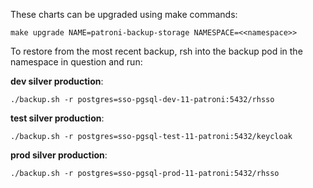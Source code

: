 These charts can be upgraded using make commands:

`make upgrade NAME=patroni-backup-storage NAMESPACE=<<namespace>>`

To restore from the most recent backup, rsh into the backup pod in the namespace in question and run:

**dev silver production**:

`./backup.sh -r postgres=sso-pgsql-dev-11-patroni:5432/rhsso`

**test silver production**:

`./backup.sh -r postgres=sso-pgsql-test-11-patroni:5432/keycloak`

**prod silver production**:

`./backup.sh -r postgres=sso-pgsql-prod-11-patroni:5432/rhsso`
